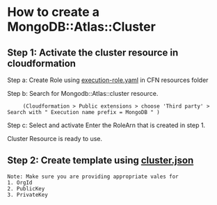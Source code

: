 # How to create a MongoDB::Atlas::Cluster 

## Step 1: Activate the cluster resource in cloudformation
   Step a: Create Role using [execution-role.yaml](https://github.com/mongodb/mongodbatlas-cloudformation-resources/blob/master/cfn-resources/cluster/resource-role.yaml) in CFN resources folder

   Step b: Search for Mongodb::Atlas::cluster resource.

         (Cloudformation > Public extensions > choose 'Third party' > Search with " Execution name prefix = MongoDB " )
   Step c: Select and activate
         Enter the RoleArn that is created in step 1.

   Cluster Resource is ready to use.

## Step 2: Create template using [cluster.json](cluster.json)
    Note: Make sure you are providing appropriate vales for 
    1. OrgId
    2. PublicKey
    3. PrivateKey
